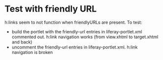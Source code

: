 # Test with friendly URL

h:links seem to not function when friendlyURLs are present. To test:

- build the portlet with the friendly-url entries in liferay-portlet.xml commented out. h:link navigation works (from view.xhtml to target.xhtml and back)
- uncomment the friendly-url entries in liferay-portlet.xml. h:link navigation is broken
